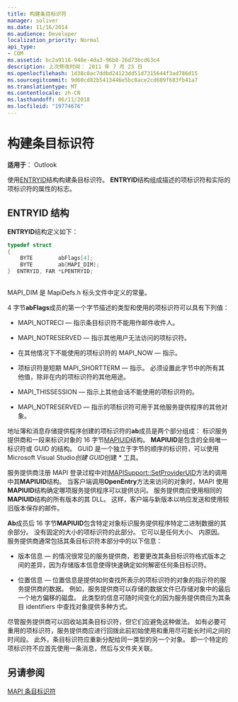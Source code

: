 ```yaml
---
title: 构建条目标识符
manager: soliver
ms.date: 11/16/2014
ms.audience: Developer
localization_priority: Normal
api_type:
- COM
ms.assetid: bc2a9116-948e-4da3-96b8-26d73bcd63c4
description: 上次修改时间： 2011 年 7 月 23 日
ms.openlocfilehash: 1d38c0ac7ddbd24123dd51d7315644f3ad786d15
ms.sourcegitcommit: 9d60cd82b5413446e5bc8ace2cd689f683fb41a7
ms.translationtype: MT
ms.contentlocale: zh-CN
ms.lasthandoff: 06/11/2018
ms.locfileid: "19774676"
---
```

# <a name="constructing-entry-identifiers"></a>构建条目标识符

  
  
**适用于**： Outlook 
  
使用[ENTRYID](entryid.md)结构构建条目标识符。 **ENTRYID**结构组成描述的项标识符和实际的项标识符的属性的标志。 
  
## <a name="entryid-structure"></a>ENTRYID 结构

**ENTRYID**结构定义如下： 
  
```cpp
typedef struct
{
    BYTE        abFlags[4];
    BYTE        ab[MAPI_DIM];
}  ENTRYID, FAR *LPENTRYID;
 
```

MAPI_DIM 是 MapiDefs.h 标头文件中定义的常量。 
  
4 字节**abFlags**成员的第一个字节描述的类型和使用的项标识符可以具有下列值： 
  
- MAPI_NOTRECI — 指示条目标识符不能用作邮件收件人。
    
- MAPI_NOTRESERVED — 指示其他用户无法访问的项标识符。
    
- 在其他情况下不能使用的项标识符的 MAPI_NOW — 指示。
    
- 项标识符是短期 MAPI_SHORTTERM — 指示。 必须设置此字节中的所有其他值，除非在内的项标识符的其他用途。
    
- MAPI_THISSESSION — 指示上其他会话不能使用的项标识符的。
    
- MAPI_NOTRESERVED — 指示的项标识符可用于其他服务提供程序的其他对象。
    
地址簿和消息存储提供程序创建的项标识符的**ab**成员是两个部分组成： 标识服务提供商和一段来标识对象的 16 字节[MAPIUID](mapiuid.md)结构。 **MAPIUID**是包含的全局唯一标识符或 GUID 的结构。 GUID 是一个独立于字节的顺序的标识符，可以使用 Microsoft Visual Studio*创建 GUID*创建 * 工具。 
  
服务提供商注册 MAPI 登录过程中对[IMAPISupport::SetProviderUID](imapisupport-setprovideruid.md)方法的调用中其**MAPIUID**结构。 当客户端调用**OpenEntry**方法来访问的对象时，MAPI 使用**MAPIUID**结构确定哪项服务提供程序可以提供访问。 服务提供商应使用相同的**MAPIUID**结构的所有版本的其 DLL。 这样，客户端与新版本以响应发送和使用较旧版本保存的邮件。 
  
**Ab**成员后 16 字节**MAPIUID**包含特定对象标识服务提供程序特定二进制数据的其余部分。 没有固定的大小的项标识符的此部分。 它可以是任何大小、 内原因。 服务提供商通常包括其条目标识符本部分中的以下信息： 
  
- 版本信息 — 的情况很常见的服务提供商，若要更改其条目标识符格式版本之间的差异，因为存储版本信息使得快速确定如何解密任何条目标识符。
    
- 位置信息 — 位置信息是提供如何查找所表示的项标识符的对象的指示符的服务提供商的数据。 例如，服务提供商可以存储的数据文件已存储对象中的最后一个地方偏移的磁盘。 此类型的信息可随时间变化的因为服务提供商应为其条目 identifiers 中查找对象提供多种方式。
    
尽管服务提供商可以回收站其条目标识符，但它们应避免这种做法。 如有必要可重用的项标识符，服务提供商应进行回拨此前初始使用和重用尽可能长时间之间的时间段。 此外，条目标识符应重新分配给同一类型的另一个对象。 即一个特定的项标识符不应首先使用一条消息，然后与文件夹关联。
  
## <a name="see-also"></a>另请参阅



[MAPI 条目标识符](mapi-entry-identifiers.md)

